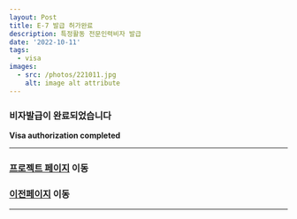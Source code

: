 ```yaml
---
layout: Post
title: E-7 발급 허가완료
description: 특정활동 전문인력비자 발급
date: '2022-10-11'
tags:
  - visa
images:
  - src: /photos/221011.jpg
    alt: image alt attribute
---
```


### 비자발급이 완료되었습니다

**Visa authorization completed**

---

### [프로젝트 페이지](/projects) 이동

### [이전페이지](/tags/visa) 이동

---
